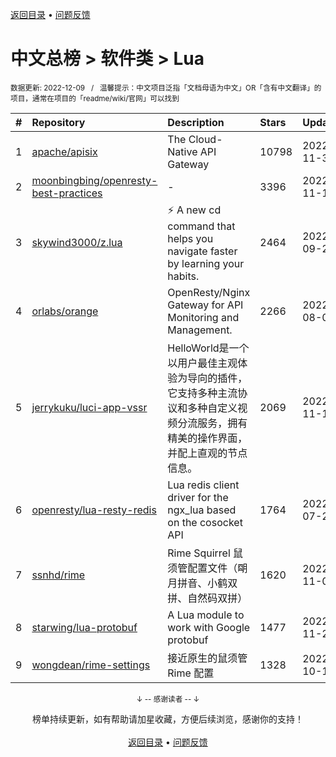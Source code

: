 <a href="https://github.com/GrowingGit/GitHub-Chinese-Top-Charts#github中文排行榜">返回目录</a> • <a href="/content/docs/feedback.md">问题反馈</a>

# 中文总榜 > 软件类 > Lua
<sub>数据更新: 2022-12-09&nbsp;&nbsp;&nbsp;/&nbsp;&nbsp;&nbsp;温馨提示：中文项目泛指「文档母语为中文」OR「含有中文翻译」的项目，通常在项目的「readme/wiki/官网」可以找到</sub>

|#|Repository|Description|Stars|Updated|
|:-|:-|:-|:-|:-|
|1|[apache/apisix](https://github.com/apache/apisix)|The Cloud-Native API Gateway|10798|2022-11-30|
|2|[moonbingbing/openresty-best-practices](https://github.com/moonbingbing/openresty-best-practices)|-|3396|2022-11-14|
|3|[skywind3000/z.lua](https://github.com/skywind3000/z.lua)|:zap: A new cd command that helps you navigate faster by learning your habits.|2464|2022-09-29|
|4|[orlabs/orange](https://github.com/orlabs/orange)|OpenResty/Nginx Gateway for API Monitoring and Management.|2266|2022-08-07|
|5|[jerrykuku/luci-app-vssr](https://github.com/jerrykuku/luci-app-vssr)|HelloWorld是一个以用户最佳主观体验为导向的插件，它支持多种主流协议和多种自定义视频分流服务，拥有精美的操作界面，并配上直观的节点信息。|2069|2022-11-17|
|6|[openresty/lua-resty-redis](https://github.com/openresty/lua-resty-redis)|Lua redis client driver for the ngx_lua based on the cosocket API|1764|2022-07-29|
|7|[ssnhd/rime](https://github.com/ssnhd/rime)|Rime Squirrel 鼠须管配置文件（朙月拼音、小鹤双拼、自然码双拼）|1620|2022-11-03|
|8|[starwing/lua-protobuf](https://github.com/starwing/lua-protobuf)|A Lua module to work with Google protobuf|1477|2022-11-29|
|9|[wongdean/rime-settings](https://github.com/wongdean/rime-settings)|接近原生的鼠须管 Rime 配置|1328|2022-10-13|

<div align="center">
    <p><sub>↓ -- 感谢读者 -- ↓</sub></p>
    榜单持续更新，如有帮助请加星收藏，方便后续浏览，感谢你的支持！
</div>

<br/>

<div align="center"><a href="https://github.com/GrowingGit/GitHub-Chinese-Top-Charts#github中文排行榜">返回目录</a> • <a href="/content/docs/feedback.md">问题反馈</a></div>

